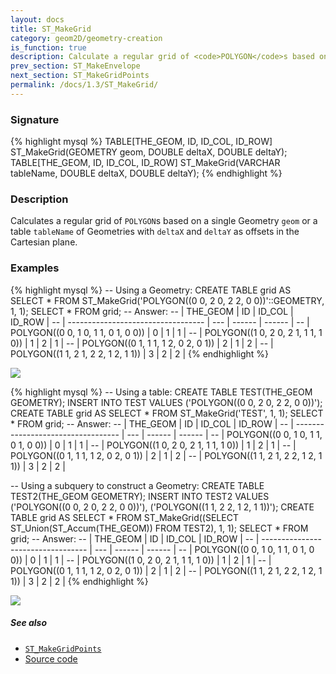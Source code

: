 ```yaml
---
layout: docs
title: ST_MakeGrid
category: geom2D/geometry-creation
is_function: true
description: Calculate a regular grid of <code>POLYGON</code>s based on a Geometry or a table of Geometries
prev_section: ST_MakeEnvelope
next_section: ST_MakeGridPoints
permalink: /docs/1.3/ST_MakeGrid/
---
```


### Signature

{% highlight mysql %}
TABLE[THE_GEOM, ID, ID_COL, ID_ROW]
    ST_MakeGrid(GEOMETRY geom, DOUBLE deltaX, DOUBLE deltaY);
TABLE[THE_GEOM, ID, ID_COL, ID_ROW]
    ST_MakeGrid(VARCHAR tableName, DOUBLE deltaX, DOUBLE deltaY);
{% endhighlight %}

### Description

Calculates a regular grid of `POLYGON`s based on a single Geometry
`geom` or a table `tableName` of Geometries with `deltaX` and
`deltaY` as offsets in the Cartesian plane.

### Examples

{% highlight mysql %}
-- Using a Geometry:
CREATE TABLE grid AS SELECT * FROM
    ST_MakeGrid('POLYGON((0 0, 2 0, 2 2, 0 0))'::GEOMETRY, 1, 1);
SELECT * FROM grid;
-- Answer:
-- |             THE_GEOM              |  ID | ID_COL | ID_ROW |
-- | ---------------------------------- | --- | ------ | ------ |
-- | POLYGON((0 0, 1 0, 1 1, 0 1, 0 0)) |   0 |      1 |      1 |
-- | POLYGON((1 0, 2 0, 2 1, 1 1, 1 0)) |   1 |      2 |      1 |
-- | POLYGON((0 1, 1 1, 1 2, 0 2, 0 1)) |   2 |      1 |      2 |
-- | POLYGON((1 1, 2 1, 2 2, 1 2, 1 1)) |   3 |      2 |      2 |
{% endhighlight %}

<img class="displayed" src="../ST_MakeGrid_1.png"/>

{% highlight mysql %}
-- Using a table:
CREATE TABLE TEST(THE_GEOM GEOMETRY);
INSERT INTO TEST VALUES ('POLYGON((0 0, 2 0, 2 2, 0 0))');
CREATE TABLE grid AS SELECT * FROM
    ST_MakeGrid('TEST', 1, 1);
SELECT * FROM grid;
-- Answer:
-- |             THE_GEOM              |  ID | ID_COL | ID_ROW |
-- | ---------------------------------- | --- | ------ | ------ |
-- | POLYGON((0 0, 1 0, 1 1, 0 1, 0 0)) |   0 |      1 |      1 |
-- | POLYGON((1 0, 2 0, 2 1, 1 1, 1 0)) |   1 |      2 |      1 |
-- | POLYGON((0 1, 1 1, 1 2, 0 2, 0 1)) |   2 |      1 |      2 |
-- | POLYGON((1 1, 2 1, 2 2, 1 2, 1 1)) |   3 |      2 |      2 |

-- Using a subquery to construct a Geometry:
CREATE TABLE TEST2(THE_GEOM GEOMETRY);
INSERT INTO TEST2 VALUES
    ('POLYGON((0 0, 2 0, 2 2, 0 0))'),
    ('POLYGON((1 1, 2 2, 1 2, 1 1))');
CREATE TABLE grid AS SELECT * FROM
    ST_MakeGrid((SELECT ST_Union(ST_Accum(THE_GEOM)) FROM TEST2),
                1, 1);
SELECT * FROM grid;
-- Answer:
-- |             THE_GEOM              |  ID | ID_COL | ID_ROW |
-- | ---------------------------------- | --- | ------ | ------ |
-- | POLYGON((0 0, 1 0, 1 1, 0 1, 0 0)) |   0 |      1 |      1 |
-- | POLYGON((1 0, 2 0, 2 1, 1 1, 1 0)) |   1 |      2 |      1 |
-- | POLYGON((0 1, 1 1, 1 2, 0 2, 0 1)) |   2 |      1 |      2 |
-- | POLYGON((1 1, 2 1, 2 2, 1 2, 1 1)) |   3 |      2 |      2 |
{% endhighlight %}

<img class="displayed" src="../ST_MakeGrid_2.png"/>

##### See also

* [`ST_MakeGridPoints`](../ST_MakeGridPoints)
* <a href="https://github.com/orbisgis/h2gis/blob/v1.3.0/h2gis-functions/src/main/java/org/h2gis/functions/spatial/create/ST_MakeGrid.java" target="_blank">Source code</a>
